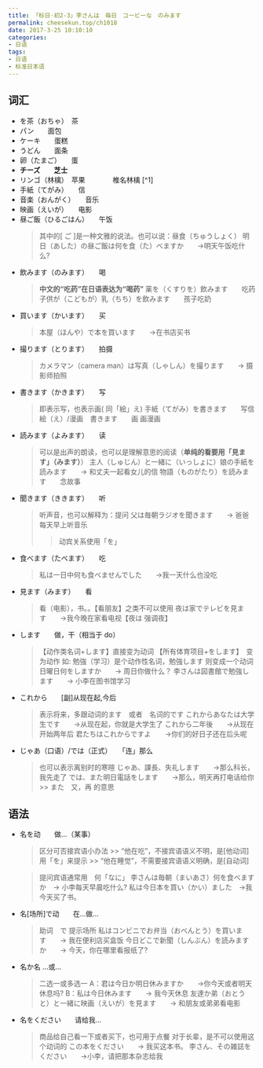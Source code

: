 ```yaml
---
title: 「标日·初2-3」李さんは　毎日　コービーな　のみます
permalink: cheesekun.top/ch1018
date: 2017-3-25 10:10:10
categories:
- 日语
tags:
- 日语
- 标准日本语 
---
```

## 词汇
- を茶（おちゃ）　茶　
- パン　　面包
- ケーキ　　蛋糕
- うどん　　面条
- 卵（たまご）　　蛋
- **チーズ　　芝士**
- リンゴ（林檎）　苹果　　　　椎名林檎 [^1]
- 手紙（てがみ）　　信
- 音楽（おんがく）　　音乐
- 映画（えいが）　　电影
- 昼ご飯（ひるごはん）　　午饭
	> 其中的[ ご ]是一种文雅的说法。也可以说：昼食（ちゅうしょく）
	> 明日（あした）の昼ご飯は何を食（た）べますか　　->明天午饭吃什么?
- 飲みます（のみます）　　喝
	> **中文的“吃药”在日语表达为“喝药”**
	> 薬を（くすりを）飲みます　　吃药
	> 子供が（こどもが）乳（ちち）を飲みます　　孩子吃奶
- 買います（かいます）　　买
	> 本屋（ほんや）で本を買います　　->在书店买书
- 撮ります（とります）　　拍摄
	> カメラマン（camera man）は写真（しゃしん）を撮ります　　-> 摄影师拍照
- 書きます（かきます）　　写
	> 即表示写，也表示画( 同「絵」え)
	> 手紙（てがみ）を書きます　　写信
	> 絵（え）/漫画　書きます　　画 画漫画
- 読みます（よみます）　　读
	> 可以是出声的朗读，也可以是理解意思的阅读（**单纯的看要用「見ます」（みます）**）
	> 主人（しゅじん）と一緒に（いっしょに）娘の手紙を読みます　　-> 和丈夫一起看女儿的信
	> 物語（ものがたり）を読みます　　念故事
- 聞きます（ききます）　　听
	> 听声音，也可以解释为：提问
	> 父は毎朝ラジオを聞きます　　-> 爸爸每天早上听音乐
	 >>动宾关系使用「を」
- 食べます（たべます）　　吃
	> 私は一日中何も食べませんでした　　->我一天什么也没吃
- 見ます（みます）　　看
	> 看（电影），书。。【看朋友】之类不可以使用
	> 夜は家でテレビを見ます　　->我今晚在家看电视【夜は	强调夜】
- します　　做，干（相当于 do）
	> 【动作类名词+します】直接变为动词
	> 【所有体育项目+をします】　变为动作
	> 如: 勉強（学习）是个动作性名词，勉強します 则变成一个动词
	> 日曜日何をしますか　　-> 周日你做什么？
	> 李さんは図書館で勉強します　　-> 小李在图书馆学习
- これから　　[副]从现在起,今后
	> 表示将来，多跟动词的ます　或者　名词的です
	> これからあなたは大学生です　　->从现在起，你就是大学生了
	> これから二年後　　->从现在开始两年后
	> 君たちはこれからですよ　　->你们的好日子还在后头呢
- じゃあ（口语）/では（正式）　　「连」那么
	> 也可以表示离别时的寒暄
	> じゃあ、課長、失礼します　　->那么科长，我先走了
	> では、また明日電話をします　　->那么，明天再打电话给你
		>> また　又，再 的意思

## 语法
- 名を动　　做...（某事）
	> 区分可否接宾语小办法
		>> “他在吃”，不接宾语语义不明，是[他动词]用「を」来提示
		>> “他在睡觉”，不需要接宾语语义明确，是[自动词]

	> 提问宾语通常用　何「なに」
	> 李さんは毎朝（まいあさ）何を食べますか　-> 小李每天早晨吃什么?
	> 私は今日本を買い（かい）ました　->我今天买了书。
- 名[场所]で动　　在...做...
	> 助词　で 提示场所
	> 私はコンビニでお弁当（おべんとう）を買います　　-> 我在便利店买盒饭
	> 今日どこで新聞（しんぶん）を読みますか　　-> 今天，你在哪里看报纸了?
- 名か名  ...或...
	> 二选一或多选一
	> A：君は今日か明日休みますか　　->你今天或者明天休息吗?
	> B：私は今日休みます　　-> 我今天休息
	> 友達か弟（おとうと）と一緒に映画（えいが）を見ます　　-> 和朋友或弟弟看电影
- 名をください　　请给我...
	> 商品给自己看一下或者买下，也可用于点餐
	> 对于长辈，是不可以使用这个动词的
	> この本をください　　-> 我买这本书。
	> 李さん、その雑誌をください　　->小李，请把那本杂志给我